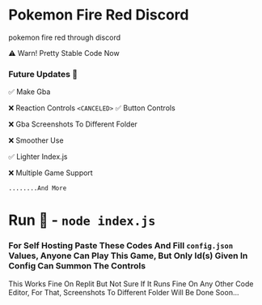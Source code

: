 # Pokemon Fire Red Discord
pokemon fire red through discord

⚠️ Warn!
 Pretty Stable Code Now
 
### Future Updates 📄

 ✅ Make Gba 
 
 ❌ Reaction Controls `<CANCELED>` ✅ Button Controls
 
 ❌ Gba Screenshots To Different Folder
 
 ❌ Smoother Use 
 
 ✅ Lighter Index.js
 
 ❌ Multiple Game Support
 
    ........And More
# Run 🚩 - ```node index.js```
### For Self Hosting Paste These Codes And Fill `config.json` Values, Anyone Can Play This Game, But Only Id(s) Given In Config Can Summon The Controls
 This Works Fine On Replit But Not Sure If It Runs Fine On Any Other Code Editor,
  For That, Screenshots To Different Folder Will Be Done Soon...
